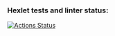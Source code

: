### Hexlet tests and linter status:
[![Actions Status](https://github.com/KorotEgor/python-project-52/actions/workflows/hexlet-check.yml/badge.svg)](https://github.com/KorotEgor/python-project-52/actions)